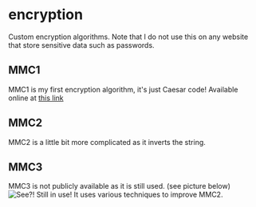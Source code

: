 # encryption
Custom encryption algorithms. Note that I do not use this on any website that store sensitive data such as passwords.

## MMC1
MMC1 is my first encryption algorithm, it's just Caesar code! Available online at [this link](https://meaxis.fr/projects/cipher)

## MMC2
MMC2 is a little bit more complicated as it inverts the string.

## MMC3
MMC3 is not publicly available as it is still used. (see picture below)
![See?! Still in use!](https://meaxis.fr/snooy.jpg) 
It uses various techniques to improve MMC2. 
